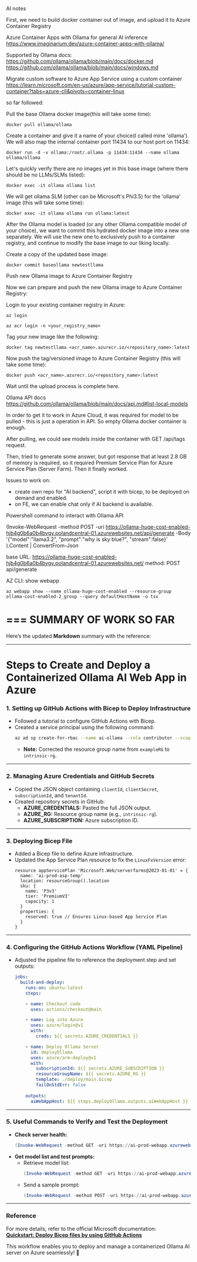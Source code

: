 AI notes

First, we need to build docker container out of image, and upload it to Azure Container Registry

Azure Container Apps with Ollama for general AI inference
https://www.imaginarium.dev/azure-container-apps-with-ollama/

Supported by Ollama docs:
https://github.com/ollama/ollama/blob/main/docs/docker.md
https://github.com/ollama/ollama/blob/main/docs/windows.md

Migrate custom software to Azure App Service using a custom container
https://learn.microsoft.com/en-us/azure/app-service/tutorial-custom-container?tabs=azure-cli&pivots=container-linux

so far followed:

Pull the base Ollama docker image(this will take some time):
```
docker pull ollama/ollama
```
Create a container and give it a name of your choice(I called mine 'ollama'). We will also map the internal container port 11434 to our host port on 11434:
```
docker run -d -v ollama:/root/.ollama -p 11434:11434 --name ollama ollama/ollama
```
Let's quickly verify there are no images yet in this base image (where there should be no LLMs/SLMs listed):
```
docker exec -it ollama ollama list
```
We will get ollama SLM (other can be Microsoft's Phi3.5) for the 'ollama' image (this will take some time):
```
docker exec -it ollama ollama run ollama:latest
```
After the  Ollama model is loaded (or any other Ollama compatible model of your choice), we want to commit this hydrated docker image into a new one separately. We will use the new one to exclusively push to a container registry, and continue to modify the base image to our liking locally.

Create a copy of the updated base image:
```
docker commit baseollama newtestllama
```
Push new Ollama image to Azure Container Registry

Now we can prepare and push the new Ollama image to Azure Container Registry:

Login to your existing container registry in Azure:
```
az login

az acr login -n <your_registry_name>
```
Tag your new image like the following:
```
docker tag newtestllama <acr_name>.azurecr.io/<repository_name>:latest
```
Now push the tag/versioned image to Azure Container Registry (this will take some time):
```
docker push <acr_name>.azurecr.io/<repository_name>:latest
```	
Wait until the upload process is complete here.


Ollama API docs
https://github.com/ollama/ollama/blob/main/docs/api.md#list-local-models

In order to get it to work in Azure Cloud, it was required for model to be pulled - this is just a operation in API.
So empty Ollama docker container is enough.

After pulling, we could see models inside the container with GET /api/tags request.

Then, tried to generate some answer, but got response that at least 2.8 GB of memory is required, so it required Premium Service Plan for Azure Service Plan (Server Farm). Then it finally worked.

Issues to work on: 
- create own repo for "AI backend", script it with bicep, to be deployed on demand and enabled.
- on FE, we can enable chat only if AI backend is available.


Powershell command to interact with Ollama API

(Invoke-WebRequest -method POST -uri https://ollama-huge-cost-enabled-hjb4g0b6a0b4bvgy.polandcentral-01.azurewebsites.net/api/generate -Body '{"model":"llama3.2", "prompt":"why is sky blue?", "stream":false}' ).Content | ConvertFrom-Json

base URL: https://ollama-huge-cost-enabled-hjb4g0b6a0b4bvgy.polandcentral-01.azurewebsites.net/
method: POST api/generate


AZ CLI: show webapp
```
az webapp show --name ollama-huge-cost-enabled --resource-group ollama-cost-enabled-2_group --query defaultHostName -o tsv
```

# === SUMMARY OF WORK SO FAR 

Here’s the updated **Markdown** summary with the reference:

---

# **Steps to Create and Deploy a Containerized Ollama AI Web App in Azure**

### **1. Setting up GitHub Actions with Bicep to Deploy Infrastructure**
- Followed a tutorial to configure GitHub Actions with Bicep.
- Created a service principal using the following command:
  ```bash
  az ad sp create-for-rbac --name ai-ollama --role contributor --scopes /subscriptions/<your_subscription_id>/resourceGroups/intrinsic-rg --json-auth
  ```
  - **Note:** Corrected the resource group name from `exampleRG` to `intrinsic-rg`.

---

### **2. Managing Azure Credentials and GitHub Secrets**
- Copied the JSON object containing `clientId`, `clientSecret`, `subscriptionId`, and `tenantId`.
- Created repository secrets in GitHub:
  - **AZURE_CREDENTIALS:** Pasted the full JSON output.
  - **AZURE_RG:** Resource group name (e.g., `intrinsic-rg`).
  - **AZURE_SUBSCRIPTION:** Azure subscription ID.

---

### **3. Deploying Bicep File**
- Added a Bicep file to define Azure infrastructure.
- Updated the App Service Plan resource to fix the `LinuxFxVersion` error:
  ```bicep
  resource appServicePlan 'Microsoft.Web/serverfarms@2023-01-01' = {
    name: 'ai-prod-asp-temp'
    location: resourceGroup().location
    sku: {
      name: 'P3v3'
      tier: 'PremiumV3'
      capacity: 1
    }
    properties: {
      reserved: true // Ensures Linux-based App Service Plan
    }
  }
  ```

---

### **4. Configuring the GitHub Actions Workflow (YAML Pipeline)**
- Adjusted the pipeline file to reference the deployment step and set outputs:
  ```yaml
  jobs:
    build-and-deploy:
      runs-on: ubuntu-latest
      steps:
  
      - name: Checkout code
        uses: actions/checkout@main
  
      - name: Log into Azure
        uses: azure/login@v1
        with:
          creds: ${{ secrets.AZURE_CREDENTIALS }}
  
      - name: Deploy Ollama Server
        id: deployOllama
        uses: azure/arm-deploy@v1
        with:
          subscriptionId: ${{ secrets.AZURE_SUBSCRIPTION }}
          resourceGroupName: ${{ secrets.AZURE_RG }}
          template: ./deploy/main.bicep
          failOnStdErr: false
        
      outputs:
        aiWebAppHost: ${{ steps.deployOllama.outputs.aiWebAppHost }}
  ```

---

### **5. Useful Commands to Verify and Test the Deployment**
- **Check server health:** 
  ```powershell
  (Invoke-WebRequest -method GET -uri https://ai-prod-webapp.azurewebsites.net/api/tags ).Content | ConvertFrom-Json
  ```
- **Get model list and test prompts:**
  - Retrieve model list:
    ```powershell
    (Invoke-WebRequest -method GET -uri https://ai-prod-webapp.azurewebsites.net/api/models).Content | ConvertFrom-Json
    ```
  - Send a sample prompt:
    ```powershell
    (Invoke-WebRequest -method POST -uri https://ai-prod-webapp.azurewebsites.net/api/generate -Body '{"model":"llama3.2", "prompt":"Why is the sky blue?"}').Content | ConvertFrom-Json
    ```

---

### **Reference**
For more details, refer to the official Microsoft documentation:  
[**Quickstart: Deploy Bicep files by using GitHub Actions**](https://learn.microsoft.com/en-us/azure/azure-resource-manager/bicep/deploy-github-actions?tabs=CLI%2Cuserlevel#code-try-2)

This workflow enables you to deploy and manage a containerized Ollama AI server on Azure seamlessly! 🚀